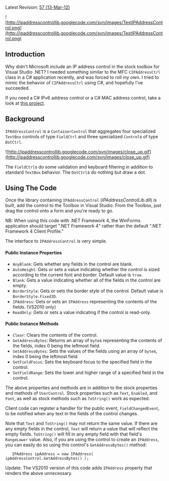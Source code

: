 Latest Revision: [57 (13-Mar-12)](http://code.google.com/p/ipaddresscontrollib/source/list)

![http://ipaddresscontrollib.googlecode.com/svn/images/TestIPAddressControl.png](http://ipaddresscontrollib.googlecode.com/svn/images/TestIPAddressControl.png)

## Introduction ##

Why didn't Microsoft include an IP address control in the stock toolbox for Visual Studio .NET? I needed something similar to the MFC `CIPAddressCtrl` class in a C# application recently, and was forced to roll my own. I tried to mimic the behavior of `CIPAddressCtrl` using C#, and hopefully I've succeeded.

If you need a C# IPv6 address control or a C# MAC address control, take a look at [this project](http://flexfieldcontrollib.googlecode.com).

## Background ##

`IPAddressControl` is a `ContainerControl` that aggregates four specialized `TextBox` controls of type `FieldCtrl` and three specialized `Control`s of type `DotCtrl`.

![http://ipaddresscontrollib.googlecode.com/svn/images/close_up.gif](http://ipaddresscontrollib.googlecode.com/svn/images/close_up.gif)

The `FieldCtrl`s do some validation and keyboard filtering in addition to standard `TextBox` behavior. The `DotCtrl`s do nothing but draw a dot.


## Using The Code ##

Once the library containing `IPAddressControl` (_IPAddressControlLib.dll_) is built, add the control to the Toolbox in Visual Studio. From the Toolbox, just drag the control onto a form and you're ready to go.

NB: When using this code with .NET Framework 4, the WinForms application should target ".NET Framework 4" rather than the default ".NET Framework 4 Client Profile."

The interface to `IPAddressControl` is very simple.

#### Public Instance Properties ####

  * `AnyBlank`: Gets whether any fields in the control are blank.
  * `AutoHeight`: Gets or sets a value indicating whether the control is sized according to the current font and border. Default value is `true`.
  * `Blank`: Gets a value indicating whether all of the fields in the control are empty.
  * `BorderStyle`: Gets or sets the border style of the control. Default value is `BorderStyle.Fixed3D`.
  * `IPAddress`: Gets or sets an `IPAddress` representing the contents of the fields. (VS2010 only)
  * `ReadOnly`: Gets or sets a value indicating if the control is read-only.

#### Public Instance Methods ####

  * `Clear`: Clears the contents of the control.
  * `GetAddressBytes`: Returns an array of `byte`s representing the contents of the fields, index 0 being the leftmost field.
  * `SetAddressBytes`: Sets the values of the fields using an array of `byte`s, index 0 being the leftmost field.
  * `SetFieldFocus`: Sets the keyboard focus to the specified field in the control.
  * `SetFieldRange`: Sets the lower and higher range of a specified field in the control.

The above properties and methods are in addition to the stock properties and methods of `UserControl`. Stock properties such as `Text`, `Enabled`, and `Font`, as well as stock methods such as `ToString()` work as expected.

Client code can register a handler for the public event, `FieldChangedEvent`, to be notified when any text in the fields of the control changes.

Note that `Text` and `ToString()` may not return the same value. If there are any empty fields in the control, `Text` will return a value that will reflect the empty fields. `ToString()` will fill in any empty field with that field's `RangeLower` value. Also, if you are using the control to create an `IPAddress`, you can easily do so using this control's `GetAddressBytes()` method:

```
   IPAddress ipAddress = new IPAddress( ipAddressControl.GetAddressBytes() );
```

Update: The VS2010 version of this code adds `IPAddress` property that renders the above unnecessary.